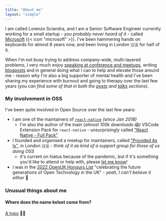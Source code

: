 ```yaml
---
title: "About me"
layout: "simple"
---
```


I am called Lorenzo Sciandra, and I am a Senior Software Engineer currently working for a small startup - *you probably never heard of it* - called [Microsoft](https://www.microsoft.com/en-gb/) {{< icon "microsoft" >}}. I've been hammering hands on keyboards for almost 8 years now, and been living in London 🇬🇧 for half of it.

When I'm not busy trying to address company-wide, multi-layered problems, I very much enjoy [speaking at conference and meetups](/talks), writing [blogposts](/posts) and in general doing what I can to help and elevate those around me - reason why I'm also a big supporter of mental health and I've been sharing my experience with burnout and going to therapy over the last few years (*you can find some of that in both the [posts](/posts) and [talks](/talks) sections*).

### My involvement in OSS

I've been quite involved in Open Source over the last few years:

* I am one of the maintainers of [`react-native`](https://reactnative.dev/) *(since Jan 2018)*
  * I'm also the author of the main (*almost 100k downloads* 😱) VSCode Extension Pack for `react-native` - unsurprisingly called ["React Native - Full Pack"](https://marketplace.visualstudio.com/items?itemName=kelset.rn-full-pack)
* I founded and organised a meetup for maintainers, called ["Provided As Is"](https://github.com/provided-as-is), in London 🇬🇧 - *think of it as kind of a support group for those of us doing OSS*
  * it's current on hiatus because of the pandemic, but if it's something you'd like to attend or help with, please [let me know](https://twitter.com/Kelset)!
* I was in the [2022 OpenUK Honours List](https://openuk.uk/2022HonoursList/) "celebrating the future generations of Open Technology in the UK" - *yeah, I can't believe it either* 🤯

### Unusual things about me

#### Where does the name kelset come from?

[A typo](https://shannara.fandom.com/wiki/Keltset_Mallicos) 🤦‍♂️